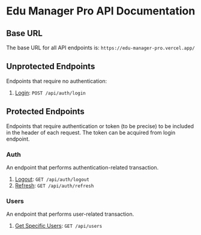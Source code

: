 # Edu Manager Pro API Documentation

## Base URL

The base URL for all API endpoints is:
`https://edu-manager-pro.vercel.app/`

## Unprotected Endpoints

Endpoints that require no authentication:

1. [Login](auth.md#login): `POST /api/auth/login`

## Protected Endpoints

Endpoints that require authentication or token (to be precise) to be included in the header of each request. The token can be acquired from login endpoint.

### Auth

An endpoint that performs authentication-related transaction.

1. [Logout](auth.md#logout): `GET /api/auth/logout`
2. [Refresh](auth.md#refresh): `GET /api/auth/refresh`

### Users

An endpoint that performs user-related transaction.

1. [Get Specific Users](auth.md#logout): `GET /api/users`
